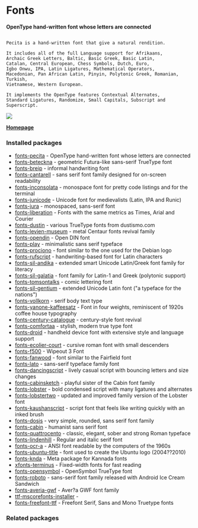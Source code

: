 # Fonts

__OpenType hand-written font whose letters are connected__

```

Pecita is a hand-written font that give a natural rendition.

It includes all of the full Language support for Afrikaans,
Archaic Greek Letters, Baltic, Basic Greek, Basic Latin,
Catalan, Central European, Chess Symbols, Dutch, Euro,
Igbo Onwu, IPA, Latin Ligatures, Mathematical Operators,
Macedonian, Pan African Latin, Pinyin, Polytonic Greek, Romanian, Turkish,
Vietnamese, Western European.

It implements the OpenType features Contextual Alternates,
Standard Ligatures, Randomize, Small Capitals, Subscript and
Superscript.

```

![](https://screenshots.debian.net/thumbnail/fonts-pecita/)


 **[Homepage](http://pecita.eu)**

### Installed packages

* [fonts-pecita](https://packages.debian.org/jessie/fonts-pecita) - OpenType hand-written font whose letters are connected
* [fonts-beteckna](https://packages.debian.org/jessie/fonts-beteckna) - geometric Futura-like sans-serif TrueType font
* [fonts-breip](https://packages.debian.org/jessie/fonts-breip) - informal handwriting font
* [fonts-cantarell](https://packages.debian.org/jessie/fonts-cantarell) - sans serif font family designed for on-screen readability
* [fonts-inconsolata](https://packages.debian.org/jessie/fonts-inconsolata) - monospace font for pretty code listings and for the terminal
* [fonts-junicode](https://packages.debian.org/jessie/fonts-junicode) - Unicode font for medievalists (Latin, IPA and Runic)
* [fonts-jura](https://packages.debian.org/jessie/fonts-jura) - monospaced, sans-serif font
* [fonts-liberation](https://packages.debian.org/jessie/fonts-liberation) - Fonts with the same metrics as Times, Arial and Courier
* [fonts-dustin](https://packages.debian.org/jessie/fonts-dustin) - various TrueType fonts from dustismo.com
* [fonts-levien-museum](https://packages.debian.org/jessie/fonts-levien-museum) - metal Centaur fonts revival family
* [fonts-opendin](https://packages.debian.org/jessie/fonts-opendin) - Open DIN font
* [fonts-play](https://packages.debian.org/jessie/fonts-play) - minimalistic sans serif typeface
* [fonts-prociono](https://packages.debian.org/jessie/fonts-prociono) - font similar to the one used for the Debian logo
* [fonts-rufscript](https://packages.debian.org/jessie/fonts-rufscript) - handwriting-based font for Latin characters
* [fonts-sil-andika](https://packages.debian.org/jessie/fonts-sil-andika) - extended smart Unicode Latin/Greek font family for literacy
* [fonts-sil-galatia](https://packages.debian.org/jessie/fonts-sil-galatia) - font family for Latin-1 and Greek (polytonic support)
* [fonts-tomsontalks](https://packages.debian.org/jessie/fonts-tomsontalks) - comic lettering font
* [fonts-sil-gentium](https://packages.debian.org/jessie/fonts-sil-gentium) - extended Unicode Latin font ("a typeface for the nations")
* [fonts-vollkorn](https://packages.debian.org/jessie/fonts-vollkorn) - serif body text type
* [fonts-yanone-kaffeesatz](https://packages.debian.org/jessie/fonts-yanone-kaffeesatz) - Font in four weights, reminiscent of 1920s coffee house typography
* [fonts-century-catalogue](https://packages.debian.org/jessie/fonts-century-catalogue) - century-style font revival
* [fonts-comfortaa](https://packages.debian.org/jessie/fonts-comfortaa) - stylish, modern true type font
* [fonts-droid](https://packages.debian.org/jessie/fonts-droid) - handheld device font with extensive style and language support
* [fonts-ecolier-court](https://packages.debian.org/jessie/fonts-ecolier-court) - cursive roman font with small descenders
* [fonts-f500](https://packages.debian.org/jessie/fonts-f500) - Wipeout 3 Font
* [fonts-fanwood](https://packages.debian.org/jessie/fonts-fanwood) - font similar to the Fairfield font
* [fonts-lato](https://packages.debian.org/jessie/fonts-lato) - sans-serif typeface family font
* [fonts-dancingscript](https://packages.debian.org/jessie/fonts-dancingscript) - lively casual script with bouncing letters and size changes
* [fonts-cabinsketch](https://packages.debian.org/jessie/fonts-cabinsketch) - playful sister of the Cabin font family
* [fonts-lobster](https://packages.debian.org/jessie/fonts-lobster) - bold condensed script with many ligatures and alternates
* [fonts-lobstertwo](https://packages.debian.org/jessie/fonts-lobstertwo) - updated and improved family version of the Lobster font
* [fonts-kaushanscript](https://packages.debian.org/jessie/fonts-kaushanscript) - script font that feels like writing quickly with an inked brush
* [fonts-dosis](https://packages.debian.org/jessie/fonts-dosis) - very simple, rounded, sans serif font family
* [fonts-cabin](https://packages.debian.org/jessie/fonts-cabin) - humanist sans serif font
* [fonts-quattrocento](https://packages.debian.org/jessie/fonts-quattrocento) - classic, elegant, sober and strong Roman typeface
* [fonts-lindenhill](https://packages.debian.org/jessie/fonts-lindenhill) - Regular and italic serif font
* [fonts-ocr-a](https://packages.debian.org/jessie/fonts-ocr-a) - ANSI font readable by the computers of the 1960s
* [fonts-ubuntu-title](https://packages.debian.org/jessie/fonts-ubuntu-title) - font used to create the Ubuntu logo (2004??2010)
* [fonts-knda](https://packages.debian.org/jessie/fonts-knda) - Meta package for Kannada fonts
* [xfonts-terminus](https://packages.debian.org/jessie/xfonts-terminus) - Fixed-width fonts for fast reading
* [fonts-opensymbol](https://packages.debian.org/jessie/fonts-opensymbol) - OpenSymbol TrueType font
* [fonts-roboto](https://packages.debian.org/jessie/fonts-roboto) - sans-serif font family released with Android Ice Cream Sandwich
* [fonts-averia-gwf](https://packages.debian.org/jessie/fonts-averia-gwf) - Aver?a GWF font family
* [ttf-mscorefonts-installer](https://packages.debian.org/jessie/ttf-mscorefonts-installer) - 
* [fonts-freefont-ttf](https://packages.debian.org/jessie/fonts-freefont-ttf) - Freefont Serif, Sans and Mono Truetype fonts

### Related packages

<sub>  </sub>
